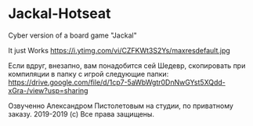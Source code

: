 # Jackal-Hotseat
Cyber version of a board game "Jackal"

It just Works
https://i.ytimg.com/vi/CZFKWt3S2Ys/maxresdefault.jpg

Если вдруг, внезапно, вам понадобится сей Шедевр, скопировать при компиляции в папку с игрой следующие папки:
https://drive.google.com/file/d/1cp7-5aWbWgtr0DnNwGYst5XQdd-xGra-/view?usp=sharing

Озвученно Александром Пистолетовым на студии, по приватному заказу.
2019-2019 (с) Все права защищены.
